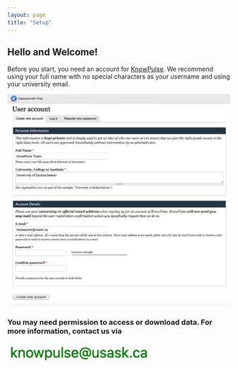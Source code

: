 ```yaml
---
layout: page
title: "Setup"
---
```


## Hello and Welcome! 

Before you start, you need an account for [KnowPulse](https://knowpulse.usask.ca). We recommend using your full name with no special characters as your username and using your university email.

![Screenshot of main code listing](fig/Breeding-Cross-Search-3.png)

### You may need permission to access or download data. For more information, contact us via

![Screenshot of main code listing](fig/Breeding-Cross-Search-4.png)
